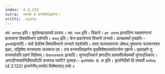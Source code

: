 ```yaml
---
index:  4.3.133
sutra:  अवयवे च प्राण्योषधिवृक्षेभ्यः।
vritti:  nyasa
---
```


`मौर्वं काण्डम्` इति। मूर्वाशब्दादवयवे प्रत्ययः। `मौर्व भस्म` इति। विकारे।
`इत उत्तरम्` इत्यादिना वक्ष्यमाणानां प्रत्ययानां विषयविभागं दर्शयति। `कथम्` इति। केन प्रकारेणायं विभागो लभ्यते। प्रत्यक्षमर्थं पृच्छति-- `द्वयमपि`इत्यादि। यतो हेतोरेष विषयविभागो लभ्यते तद्दर्शयति। ततर् फलपाकान्ता ओषधः,पुष्पवन्तः फलवन्तश्च वृक्षाः, तद्विशेषा वनस्पतयः फलवन्त एव। तत्र वनस्पतिग्रहणेन वृक्षविशेषास्ततोऽन्येन गृह्रन्ते। वृक्षग्रहणे तु वनस्पतेरपि ग्रहणं विज्ञेयम्। `विकारावयवयोः` इत्यादि। युगपदधिकारे ह्रणादीन् वक्ष्यामीत्येवमर्थो युगपदधिकारः। अणादीनामर्थनिर्देशार्थोऽपि कस्मान्न भवति? इत्याह-- `कृतनिर्देशो हि तौ` इति। कृतनिर्देशो हि तावर्थौ `तस्येदम्` (4.3.120) इत्यनेनैव;तस्येदं विशेषत्वात् तयोः॥
